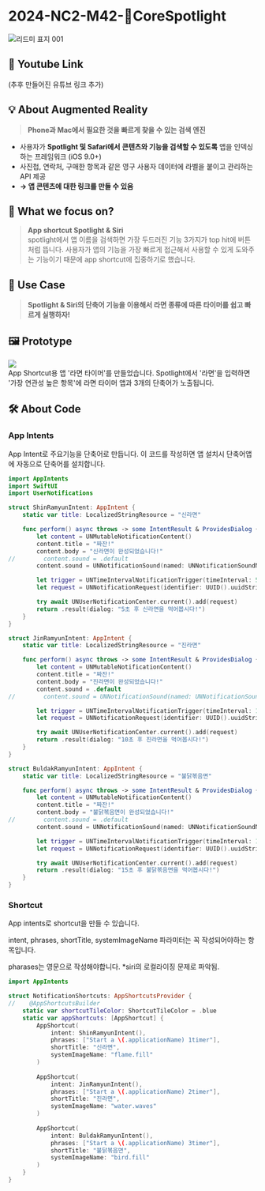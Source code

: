 # 2024-NC2-M42-CoreSpotlight
![리드미 표지 001](https://github.com/DeveloperAcademy-POSTECH/2024-NC2-M42-CoreSpotlight/assets/167423022/d7c63966-559c-46bd-a2ad-f6d609b52b39)

## 🎥 Youtube Link
(추후 만들어진 유튜브 링크 추가)

## 💡 About Augmented Reality
> **Phone과 Mac에서 필요한 것을 빠르게 찾을 수 있는 검색 엔진**<br/>

- 사용자가 **Spotlight 및 Safari에서** **콘텐츠와 기능을 검색할 수 있도록** 앱을 인덱싱하는 프레임워크 (iOS 9.0+)
- 사진첩, 연락처, 구매한 항목과 같은 영구 사용자 데이터에 라벨을 붙이고 관리하는 API 제공
- **→ 앱 콘텐츠에 대한 링크를 만들 수 있음**

## 🎯 What we focus on?
> **App shortcut Spotlight & Siri**<br/> 
spotlight에서 앱 이름을 검색하면 가장 두드러진 기능 3가지가 top hit에 버튼처럼 뜹니다. 사용자가 앱의 기능을 가장 빠르게 접근해서 사용할 수 있게 도와주는 기능이기 때문에 app shortcut에 집중하기로 했습니다.

## 💼 Use Case
> **Spotlight & Siri의 단축어 기능을 이용해서 라면 종류에 따른 타이머를 쉽고 빠르게 실행하자!** <br/> 

## 🖼️ Prototype
<img src="https://github.com/DeveloperAcademy-POSTECH/2024-NC2-M42-CoreSpotlight/assets/60493105/3565b831-d6fd-42cc-ab51-48ee6f00784f"></br>
App Shortcut용 앱 '라면 타이머'를 만들었습니다.
Spotlight에서 '라면'을 입력하면 '가장 연관성 높은 항목'에 라면 타이머 앱과 3개의 단축어가 노출됩니다.

## 🛠️ About Code
### App Intents

App Intent로 주요기능을 단축어로 만듭니다. 이 코드를 작성하면 앱 설치시 단축어앱에 자동으로 단축어를 설치합니다.

```swift
import AppIntents
import SwiftUI
import UserNotifications

struct ShinRamyunIntent: AppIntent {
    static var title: LocalizedStringResource = "신라면"

    func perform() async throws -> some IntentResult & ProvidesDialog {
        let content = UNMutableNotificationContent()
        content.title = "짜잔!"
        content.body = "신라면이 완성되었습니다!"
//        content.sound = .default
        content.sound = UNNotificationSound(named: UNNotificationSoundName("라면송.wav"))

        let trigger = UNTimeIntervalNotificationTrigger(timeInterval: 5, repeats: false)
        let request = UNNotificationRequest(identifier: UUID().uuidString, content: content, trigger: trigger)

        try await UNUserNotificationCenter.current().add(request)
        return .result(dialog: "5초 후 신라면을 먹어봅시다!")
    }
}

struct JinRamyunIntent: AppIntent {
    static var title: LocalizedStringResource = "진라면"

    func perform() async throws -> some IntentResult & ProvidesDialog {
        let content = UNMutableNotificationContent()
        content.title = "짜잔!"
        content.body = "진라면이 완성되었습니다!"
        content.sound = .default
//        content.sound = UNNotificationSound(named: UNNotificationSoundName("라면송.wav"))

        let trigger = UNTimeIntervalNotificationTrigger(timeInterval: 10, repeats: false)
        let request = UNNotificationRequest(identifier: UUID().uuidString, content: content, trigger: trigger)

        try await UNUserNotificationCenter.current().add(request)
        return .result(dialog: "10초 후 진라면을 먹어봅시다!")
    }
}

struct BuldakRamyunIntent: AppIntent {
    static var title: LocalizedStringResource = "불닭볶음면"

    func perform() async throws -> some IntentResult & ProvidesDialog {
        let content = UNMutableNotificationContent()
        content.title = "짜잔!"
        content.body = "불닭볶음면이 완성되었습니다!"
//        content.sound = .default
        content.sound = UNNotificationSound(named: UNNotificationSoundName("라면송.wav"))

        let trigger = UNTimeIntervalNotificationTrigger(timeInterval: 15, repeats: false)
        let request = UNNotificationRequest(identifier: UUID().uuidString, content: content, trigger: trigger)

        try await UNUserNotificationCenter.current().add(request)
        return .result(dialog: "15초 후 불닭볶음면을 먹어봅시다!")
    }
}
```

### Shortcut

App intents로 shortcut을 만들 수 있습니다. 

intent, phrases, shortTitle, systemImageName 파라미터는 꼭 작성되어야하는 항목입니다. 

pharases는 영문으로 작성해야합니다. *siri의 로컬라이징 문제로 파악됨.

```swift
import AppIntents

struct NotificationShortcuts: AppShortcutsProvider {
//    @AppShortcutsBuilder
    static var shortcutTileColor: ShortcutTileColor = .blue
    static var appShortcuts: [AppShortcut] {
        AppShortcut(
            intent: ShinRamyunIntent(),
            phrases: ["Start a \(.applicationName) 1timer"],
            shortTitle: "신라면",
            systemImageName: "flame.fill"
        )
        
        AppShortcut(
            intent: JinRamyunIntent(),
            phrases: ["Start a \(.applicationName) 2timer"],
            shortTitle: "진라면",
            systemImageName: "water.waves"
        )
        
        AppShortcut(
            intent: BuldakRamyunIntent(),
            phrases: ["Start a \(.applicationName) 3timer"],
            shortTitle: "불닭볶음면",
            systemImageName: "bird.fill"
        )
    }
}
```
